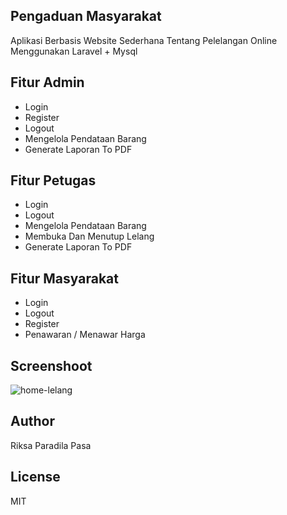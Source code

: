 ## Pengaduan Masyarakat
Aplikasi Berbasis Website Sederhana Tentang Pelelangan Online Menggunakan Laravel + Mysql

## Fitur Admin
- Login
- Register
- Logout
- Mengelola Pendataan Barang
- Generate Laporan To PDF

## Fitur Petugas
- Login
- Logout
- Mengelola Pendataan Barang
- Membuka Dan Menutup Lelang
- Generate Laporan To PDF

## Fitur Masyarakat
- Login
- Logout
- Register
- Penawaran / Menawar Harga

## Screenshoot
![home-lelang](https://user-images.githubusercontent.com/43676356/81772108-253ca180-950f-11ea-94c5-797978f73a8c.PNG)

## Author
Riksa Paradila Pasa

## License
MIT
